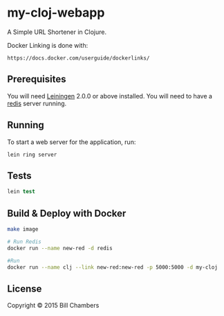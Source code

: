 # my-cloj-webapp

A Simple URL Shortener in Clojure.

Docker Linking is done with:

`https://docs.docker.com/userguide/dockerlinks/`

## Prerequisites

You will need [Leiningen](https://github.com/technomancy/leiningen) 2.0.0 or above installed.
You will need to have a [redis](http://redis.io/) server running.

## Running

To start a web server for the application, run:

    lein ring server

## Tests

```clojure
lein test
```

## Build & Deploy with Docker

```sh
make image
```

```sh
# Run Redis
docker run --name new-red -d redis

#Run
docker run --name clj --link new-red:new-red -p 5000:5000 -d my-cloj
```

## License

Copyright © 2015 Bill Chambers
